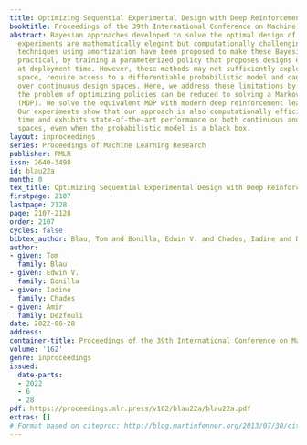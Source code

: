 ```yaml
---
title: Optimizing Sequential Experimental Design with Deep Reinforcement Learning
booktitle: Proceedings of the 39th International Conference on Machine Learning
abstract: Bayesian approaches developed to solve the optimal design of sequential
  experiments are mathematically elegant but computationally challenging. Recently,
  techniques using amortization have been proposed to make these Bayesian approaches
  practical, by training a parameterized policy that proposes designs efficiently
  at deployment time. However, these methods may not sufficiently explore the design
  space, require access to a differentiable probabilistic model and can only optimize
  over continuous design spaces. Here, we address these limitations by showing that
  the problem of optimizing policies can be reduced to solving a Markov decision process
  (MDP). We solve the equivalent MDP with modern deep reinforcement learning techniques.
  Our experiments show that our approach is also computationally efficient at deployment
  time and exhibits state-of-the-art performance on both continuous and discrete design
  spaces, even when the probabilistic model is a black box.
layout: inproceedings
series: Proceedings of Machine Learning Research
publisher: PMLR
issn: 2640-3498
id: blau22a
month: 0
tex_title: Optimizing Sequential Experimental Design with Deep Reinforcement Learning
firstpage: 2107
lastpage: 2128
page: 2107-2128
order: 2107
cycles: false
bibtex_author: Blau, Tom and Bonilla, Edwin V. and Chades, Iadine and Dezfouli, Amir
author:
- given: Tom
  family: Blau
- given: Edwin V.
  family: Bonilla
- given: Iadine
  family: Chades
- given: Amir
  family: Dezfouli
date: 2022-06-28
address:
container-title: Proceedings of the 39th International Conference on Machine Learning
volume: '162'
genre: inproceedings
issued:
  date-parts:
  - 2022
  - 6
  - 28
pdf: https://proceedings.mlr.press/v162/blau22a/blau22a.pdf
extras: []
# Format based on citeproc: http://blog.martinfenner.org/2013/07/30/citeproc-yaml-for-bibliographies/
---
```

